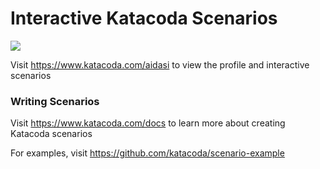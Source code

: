 # Interactive Katacoda Scenarios

[![](http://shields.katacoda.com/katacoda/aidasi/count.svg)](https://www.katacoda.com/aidasi "Get your profile on Katacoda.com")

Visit https://www.katacoda.com/aidasi to view the profile and interactive scenarios

### Writing Scenarios
Visit https://www.katacoda.com/docs to learn more about creating Katacoda scenarios

For examples, visit https://github.com/katacoda/scenario-example
